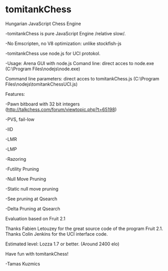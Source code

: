 # tomitankChess
Hungarian JavaScript Chess Engine

-tomitankChess is pure JavaScript Engine /relative slow/.

-No Emscripten, no V8 optimization: unlike stockfish-js

-tomitankChess use node.js for UCI protokol.

-Usage: Arena GUI with node.js
Comand line: direct acces to node.exe (C:\Program Files\nodejs\node.exe)

Command line parameters: direct acces to tomitankChess.js (C:\Program Files\nodejs\tomitankChessUCI.js)

Features:

-Pawn bitboard with 32 bit integers (http://talkchess.com/forum/viewtopic.php?t=65198)

-PVS, fail-low

-IID

-LMR

-LMP

-Razoring

-Futility Pruning

-Null Move Pruning

-Static null move pruning

-See pruning at Qsearch

-Delta Pruning at Qsearch

Evaluation based on Fruit 2.1

Thanks Fabien Letouzey for the great source code of the program Fruit 2.1.
Thanks Colin Jenkins for the UCI interface code.

Estimated level: Lozza 1.7 or better. (Around 2400 elo)

Have fun with tomitankChess!

-Tamas Kuzmics
